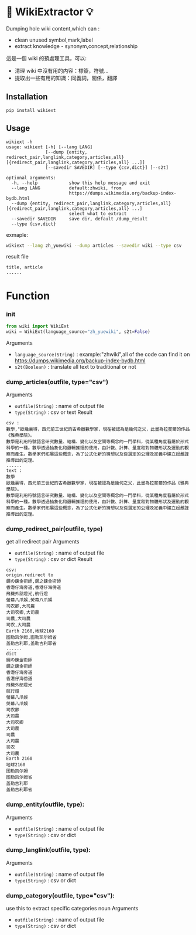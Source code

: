 # 📂 WikiExtractor 💡

Dumping hole wiki content,which can :

- clean unused symbol,mark,label
- extract knowledge - synonym,concept,relationship

這是一個 wiki 的預處理工具，可以:

- 清理 wiki 中沒有用的内容：標簽，符號...
- 提取出一些有用的知識：同義詞，關係，翻譯

## Installation

`pip install wikiext`

## Usage

```
wikiext -h
usage: wikiext [-h] [--lang LANG]
               [--dump {entity, redirect_pair,langlink,category,articles,all} [{redirect_pair,langlink,category,articles,all} ...]]
               [--savedir SAVEDIR] [--type {csv,dict}] [--s2t]

optional arguments:
  -h, --help            show this help message and exit
  --lang LANG           default:zhwiki, from
                        https://dumps.wikimedia.org/backup-index-bydb.html
  --dump {entity, redirect_pair,langlink,category,articles,all} [{redirect_pair,langlink,category,articles,all} ...]
                        select what to extract
  --savedir SAVEDIR     save dir, default /dump_result
  --type {csv,dict}
```

exmaple:

```bash
wikiext --lang zh_yuewiki --dump articles --savedir wiki --type csv
```

result file
```
title, article
......
```

# Function

### init

```python
from wiki import WikiExt
wiki = WikiExt(language_source="zh_yuewiki", s2t=False)
```

Arguments

- `language_source(String)` : example:"zhwiki",all of the code can find it
  on https://dumps.wikimedia.org/backup-index-bydb.html
- `s2t(Boolean)` : translate all text to traditional or not

### dump_articles(outfile, type="csv")

Arguments

- `outfile(String)` : name of output file
- `type(String)` : csv or text Result

```
csv :
數學,"歐幾裏得，西元前三世紀的古希臘數學家，現在被認為是幾何之父，此畫為拉斐爾的作品《雅典學院》。
數學是利用符號語言研究數量、結構、變化以及空間等概念的一門學科，從某種角度看屬於形式科學的一種。數學透過抽象化和邏輯推理的使用，由計數、計算、量度和對物體形狀及運動的觀察而產生。數學家們拓展這些概念，為了公式化新的猜想以及從選定的公理及定義中建立起嚴謹推導出的定理。
......
text :
數學
歐幾裏得，西元前三世紀的古希臘數學家，現在被認為是幾何之父，此畫為拉斐爾的作品《雅典學院》。
數學是利用符號語言研究數量、結構、變化以及空間等概念的一門學科，從某種角度看屬於形式科學的一種。數學透過抽象化和邏輯推理的使用，由計數、計算、量度和對物體形狀及運動的觀察而產生。數學家們拓展這些概念，為了公式化新的猜想以及從選定的公理及定義中建立起嚴謹推導出的定理。

```

### dump_redirect_pair(outfile, type)

get all redirect pair Arguments

- `outfile(String)` : name of output file
- `type(String)` : csv or dict Result

```
csv:
origin.redirect to
鋼の錬金術師,鋼之鍊金術師
香港仔海旁道,香港仔海傍道
飛機外部燈光,航行燈
螢幕八爪娛,熒幕八爪娛
司农卿,大司農
大司农卿,大司農
司農,大司農
司农,大司農
Earth 2160,地球2160
图勒凯尔姆,图勒凯尔姆省
盖勒吉利耶,盖勒吉利耶省
......
dict
鋼の錬金術師
鋼之鍊金術師
香港仔海旁道
香港仔海傍道
飛機外部燈光
航行燈
螢幕八爪娛
熒幕八爪娛
司农卿
大司農
大司农卿
大司農
司農
大司農
司农
大司農
Earth 2160
地球2160
图勒凯尔姆
图勒凯尔姆省
盖勒吉利耶
盖勒吉利耶省
```

### dump_entity(outfile, type):

Arguments

- `outfile(String)` : name of output file
- `type(String)` : csv or dict

### dump_langlink(outfile, type):

Arguments

- `outfile(String)` : name of output file
- `type(String)` : csv or dict

### dump_category(outfile, type="csv"):

use this to extract specific categories noun Arguments

- `outfile(String)` : name of output file
- `type(String)` : csv or dict
